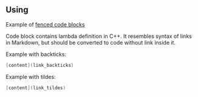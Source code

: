 ## Using 

Example of [fenced code blocks](https://www.markdownguide.org/extended-syntax/#fenced-code-blocks)

Code block contains lambda definition in C++. It resembles syntax of links in Markdown, but should be converted to 
code without link inside it.


Example with backticks:
```c++
[content](link_backticks)

```

Example with tildes:
~~~c++
[content](link_tildes)

~~~
